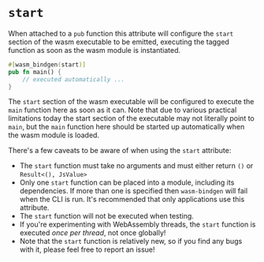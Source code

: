# `start`

When attached to a `pub` function this attribute will configure the `start`
section of the wasm executable to be emitted, executing the tagged function as
soon as the wasm module is instantiated.

```rust
#[wasm_bindgen(start)]
pub fn main() {
    // executed automatically ...
}
```

The `start` section of the wasm executable will be configured to execute the
`main` function here as soon as it can. Note that due to various practical
limitations today the start section of the executable may not literally point to
`main`, but the `main` function here should be started up automatically when the
wasm module is loaded.

There's a few caveats to be aware of when using the `start` attribute:

* The `start` function must take no arguments and must either return `()` or
  `Result<(), JsValue>`
* Only one `start` function can be placed into a module, including its
  dependencies. If more than one is specified then `wasm-bindgen` will fail when
  the CLI is run. It's recommended that only applications use this attribute.
* The `start` function will not be executed when testing.
* If you're experimenting with WebAssembly threads, the `start` function is
  executed *once per thread*, not once globally!
* Note that the `start` function is relatively new, so if you find any bugs with
  it, please feel free to report an issue!
